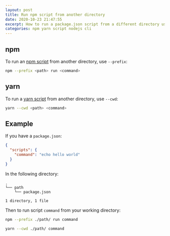```yaml
---
layout: post
title: Run npm script from another directory
date: 2020-10-23 21:47:55
excerpt: How to run a package.json script from a different directory using npm and yarn.
categories: npm yarn script nodejs cli
---
```


## npm

To run an [npm script](https://docs.npmjs.com/cli-commands/run-script.html) from another directory, use `--prefix`:

```sh
npm --prefix <path> run <command>
```

## yarn

To run a [yarn script](https://classic.yarnpkg.com/en/docs/cli/run/) from another directory, use `--cwd`:

```sh
yarn --cwd <path> <command>
```

## Example

If you have a `package.json`:

```json
{
  "scripts": {
    "command": "echo hello world"
  }
}
```

In the following directory:

```
.
└── path
    └── package.json

1 directory, 1 file
```

Then to run script `command` from your working directory:

```sh
npm --prefix ./path/ run command

yarn --cwd ./path/ command
```
